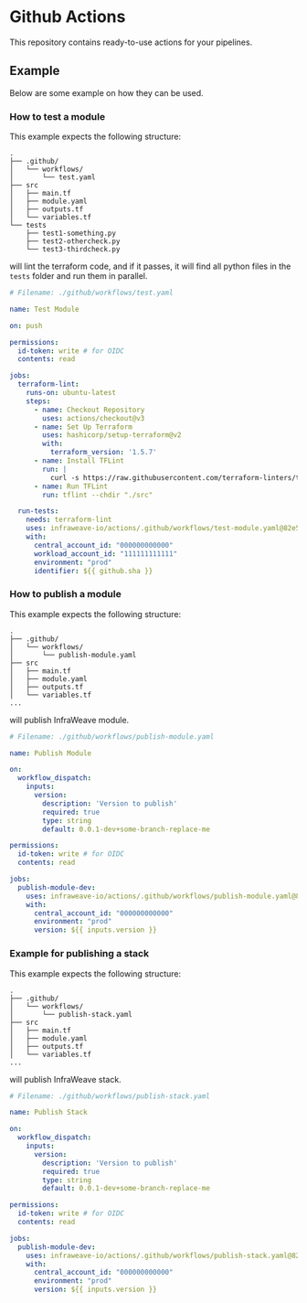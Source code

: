 # Github Actions

This repository contains ready-to-use actions for your pipelines.

## Example

Below are some example on how they can be used.

### How to test a module

This example expects the following structure:

```
.
├── .github/
│   └── workflows/
│       └── test.yaml
├── src
│   ├── main.tf
│   ├── module.yaml
│   ├── outputs.tf
│   └── variables.tf
└── tests
    ├── test1-something.py
    ├── test2-othercheck.py
    └── test3-thirdcheck.py
```

will lint the terraform code, and if it passes, it will find all python files in the `tests` folder and run them in parallel.

```yaml
# Filename: ./github/workflows/test.yaml

name: Test Module

on: push

permissions:
  id-token: write # for OIDC
  contents: read

jobs:
  terraform-lint:
    runs-on: ubuntu-latest
    steps:
      - name: Checkout Repository
        uses: actions/checkout@v3
      - name: Set Up Terraform
        uses: hashicorp/setup-terraform@v2
        with:
          terraform_version: '1.5.7'
      - name: Install TFLint
        run: |
          curl -s https://raw.githubusercontent.com/terraform-linters/tflint/master/install_linux.sh | bash
      - name: Run TFLint
        run: tflint --chdir "./src"

  run-tests:
    needs: terraform-lint
    uses: infraweave-io/actions/.github/workflows/test-module.yaml@82e5da795aa69fac859a44afeb569eb561ec7eff # v0.0.70
    with:
      central_account_id: "000000000000"
      workload_account_id: "111111111111"
      environment: "prod"
      identifier: ${{ github.sha }}

```

### How to publish a module

This example expects the following structure:

```
.
├── .github/
│   └── workflows/
│       └── publish-module.yaml
├── src
│   ├── main.tf
│   ├── module.yaml
│   ├── outputs.tf
│   └── variables.tf
...
```

will publish InfraWeave module.

```yaml
# Filename: ./github/workflows/publish-module.yaml

name: Publish Module

on:
  workflow_dispatch:
    inputs:
      version:
        description: 'Version to publish'
        required: true
        type: string
        default: 0.0.1-dev+some-branch-replace-me

permissions:
  id-token: write # for OIDC
  contents: read

jobs:
  publish-module-dev:
    uses: infraweave-io/actions/.github/workflows/publish-module.yaml@82e5da795aa69fac859a44afeb569eb561ec7eff # v0.0.70
    with:
      central_account_id: "000000000000"
      environment: "prod"
      version: ${{ inputs.version }}
```

### Example for publishing a stack

This example expects the following structure:

```
.
├── .github/
│   └── workflows/
│       └── publish-stack.yaml
├── src
│   ├── main.tf
│   ├── module.yaml
│   ├── outputs.tf
│   └── variables.tf
...
```

will publish InfraWeave stack.

```yaml
# Filename: ./github/workflows/publish-stack.yaml

name: Publish Stack

on:
  workflow_dispatch:
    inputs:
      version:
        description: 'Version to publish'
        required: true
        type: string
        default: 0.0.1-dev+some-branch-replace-me

permissions:
  id-token: write # for OIDC
  contents: read

jobs:
  publish-module-dev:
    uses: infraweave-io/actions/.github/workflows/publish-stack.yaml@82e5da795aa69fac859a44afeb569eb561ec7eff # v0.0.70
    with:
      central_account_id: "000000000000"
      environment: "prod"
      version: ${{ inputs.version }}

```
